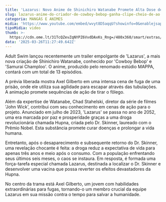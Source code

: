 ```yaml
---
title: 'Lazarus: Novo Anime de Shinichiro Watanabe Promete Alta Dose de Ação'
slug: lazarus-anime-do-criador-de-cowboy-bebop-ganha-clipe-cheio-de-ao
categoria: MANGÁS E ANIMES
midia: 'https://www.youtube.com/embed/wvyt8D5aqqU?showinfo=0&enablejsapi=1'
tipoMidia: video
thumb: >-
  https://cdn.ome.lt/31TcQZevZqNYPZ6VvdDAxKs_Rng=/480x360/smart/extras/conteudos/Design_sem_nome_-_2025-03-25T194838.828.png
data: '2025-03-26T11:27:49.642Z'
---
```


Adult Swim lançou recentemente um trailer empolgante de 'Lazarus', a mais nova criação de Shinichiro Watanabe, conhecido por 'Cowboy Bebop' e 'Samurai Champloo'. O anime, produzido pelo renomado estúdio MAPPA, contará com um total de 13 episódios.

A prévia liberada mostra Axel Gilberto em uma intensa cena de fuga de uma prisão, onde ele utiliza sua agilidade para escapar através das tubulações. A animação promete sequências de ação de tirar o fôlego.

Além da expertise de Watanabe, Chad Stahelski, diretor da série de filmes 'John Wick', contribui com seu conhecimento em cenas de ação para o projeto. Anunciado em julho de 2023, 'Lazarus' se passa no ano de 2052, uma era marcada por paz e prosperidade graças a uma droga revolucionária chamada Hupna, criada pelo Dr. Skinner, laureado com o Prêmio Nobel. Esta substância promete curar doenças e prolongar a vida humana.

Entretanto, após o desaparecimento e subsequente retorno do Dr. Skinner, uma revelação chocante é feita: a droga reduz a expectativa de vida para apenas três anos e meio após o consumo. Com a população enfrentando seus últimos seis meses, o caos se instaura. Em resposta, é formada uma força-tarefa especial chamada Lazarus, destinada a localizar o Dr. Skinner e desenvolver uma vacina que possa reverter os efeitos devastadores da Hupna.

No centro da trama está Axel Gilberto, um jovem com habilidades extraordinárias para fugas, tornando-o um membro crucial da equipe Lazarus em sua missão contra o tempo para salvar a humanidade.
